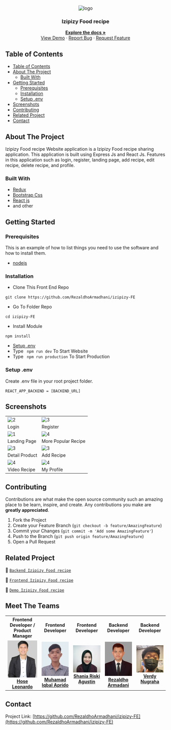 <br />
<p align="center">
<div align="center">
  <img height="150" <img src="https://iili.io/H3zVku9.png" alt="logo" border="0"/>
</div>
  <h3 align="center">Izipizy Food recipe</h3>
  <p align="center">
    <a href="https://github.com/RezaldhoArmadhani/izipizy-FE"><strong>Explore the docs »</strong></a>
    <br />
    <a href="https://mama-recipe-izipizy.vercel.app/">View Demo</a>
    ·
    <a href="">Report Bug</a>
    ·
    <a href="">Request Feature</a>
  </p>
</p>

<!-- TABLE OF CONTENTS -->

## Table of Contents

- [Table of Contents](#table-of-contents)
- [About The Project](#about-the-project)
  - [Built With](#built-with)
- [Getting Started](#getting-started)
  - [Prerequisites](#prerequisites)
  - [Installation](#installation)
  - [Setup .env](#setup-env)
- [Screenshots](#screenshots)
- [Contributing](#contributing)
- [Related Project](#related-project)
- [Contact](#contact)

<!-- ABOUT THE PROJECT -->

## About The Project

Izipizy Food recipe Website application is a Izipizy Food recipe sharing application. This application is built using Express Js and React Js. Features in this application such as login, register, landing page, add recipe, edit recipe, delete recipe, and profile.

### Built With

- [Redux](https://redux.js.org/)
- [Bootstrap Css](https://getbootstrap.com/)
- [React js](https://reactjs.org/)
- and other

<!-- GETTING STARTED -->

## Getting Started

### Prerequisites

This is an example of how to list things you need to use the software and how to install them.

- [nodejs](https://nodejs.org/en/download/)

### Installation

- Clone This Front End Repo

```
git clone https://github.com/RezaldhoArmadhani/izipizy-FE
```

- Go To Folder Repo

```
cd izipizy-FE
```

- Install Module

```
npm install
```

- <a href="#setup-env">Setup .env</a>
- Type ` npm run dev` To Start Website
- Type ` npm run production` To Start Production

### Setup .env

Create .env file in your root project folder.

```
REACT_APP_BACKEND = [BACKEND_URL]
```

<!-- ROADMAP -->

## Screenshots

<table>
 <tr>
    <td> <img width="350px" src="https://res.cloudinary.com/dklpoff31/image/upload/v1682787332/Screenshot_2023-04-29_235458_pcytac.png"  border="0"  alt="2" /></td>
    <td><img width="350px"  src="https://res.cloudinary.com/dklpoff31/image/upload/v1682787333/Screenshot_2023-04-29_235517_hldub0.png" border="0" alt="3" /> </td>
  </tr>
   <tr>
     <td>Login</td>
     <td>Register</td>
  </tr>

  <tr>
   <td><img width="350px" src="https://res.cloudinary.com/dklpoff31/image/upload/v1682787702/Screenshot_2023-04-13_214600_xwnkxm.png" border="0" alt="1" /></td>
     <td><img width="350px"  src="https://res.cloudinary.com/dklpoff31/image/upload/v1682787269/Screenshot_2023-04-29_234915_gy4o6d.png"  border="0" alt="4" /></td>
  </tr>
   <tr>
    <td>Landing Page</td>
      <td>More Popular Recipe</td>  
  </tr>
  <tr>
    <td><img width="350px"  src="https://res.cloudinary.com/dklpoff31/image/upload/v1682787265/Screenshot_2023-04-28_at_10-01-30_Food_Recipe_s_nmxssd.png" border="0" alt="3" /> </td>
      <td><img width="350px"  src="https://res.cloudinary.com/dklpoff31/image/upload/v1682787264/Screenshot_2023-04-29_234705_ywiy82.png" border="0" alt="3" /> </td>
  </tr>
   <tr>
      <td>Detail Product</td>
      <td>Add Recipe</td>
   
  </tr>
  <tr>
      <td><img width="350px" src="https://res.cloudinary.com/dklpoff31/image/upload/v1682787519/Screenshot_2023-04-29_235810_xlrldq.png" border="0" alt="4" /></td>
      <td><img width="350px" src="https://res.cloudinary.com/dklpoff31/image/upload/v1682787267/Screenshot_2023-04-29_234704_ojdu7i.png" border="0" alt="4" /></td>
  </tr>
   <tr>
      <td>Video Recipe</td>
      <td>My Profile</td>
  </tr>
  
 
</table>

<!-- CONTRIBUTING -->

## Contributing

Contributions are what make the open source community such an amazing place to be learn, inspire, and create. Any contributions you make are **greatly appreciated**.

1. Fork the Project
2. Create your Feature Branch (`git checkout -b feature/AmazingFeature`)
3. Commit your Changes (`git commit -m 'Add some AmazingFeature'`)
4. Push to the Branch (`git push origin feature/AmazingFeature`)
5. Open a Pull Request

## Related Project

:rocket: [`Backend Izipizy Food recipe`](https://github.com/RezaldhoArmadhani/izipizy_backend)

:rocket: [`Frontend Izipizy Food recipe`](https://github.com/RezaldhoArmadhani/izipizy-FE)

:rocket: [`Demo Izipizy Food recipe`](https://mama-recipe-izipizy.vercel.app/)

<!-- Meet The Teams -->

## Meet The Teams

<center>
  <table align="center">
    <tr >
    <th >Frontend Developer / Product Manager</th>
      <th >Frontend Developer</th>
      <th >Frontend Developer</th>
      <th >Backend Developer</th>
      <th >Backend Developer</th>
    </tr>
    <tr >
      <td align="center">
        <a href="https://github.com/hosealeonardo18">
          <img width="200"  src="./documentation/hose.jpg" alt=""><br/>
          <b>Hose Leonardo</b>
        </a>
      </td>
      <td align="center">
        <a href="https://github.com/preedok">
          <img width="200"  src="./documentation/iqbal.jpg" alt=""><br/>
          <b>Muhamad Iqbal Aprido</b>
        </a>
      </td>
      <td align="center">
        <a href="https://github.com/Shaniara28">
          <img width="200"  src="./documentation/shania.jpg" alt=""><br/>
          <b>Shania Riski Agustin</b>
        </a>
      </td>
      <td align="center">
        <a href="https://github.com/RezaldhoArmadhani">
          <img width="200"  src="./documentation/aldho.jpg" alt=""><br/>
          <b>Rezaldho Armadani</b>
        </a>
      </td>
      <td align="center">
        <a href="https://github.com/VerdyNordsten">
          <img width="200"   src="./documentation/verdy.jpg" alt=""><br/>
          <b>Verdy Nugraha</b>
        </a>
      </td>
    </tr>
  </table>
</center>

<!-- CONTACT -->

## Contact
Project Link: [https://github.com/RezaldhoArmadhani/izipizy-FE](https://github.com/RezaldhoArmadhani/izipizy-FE)

